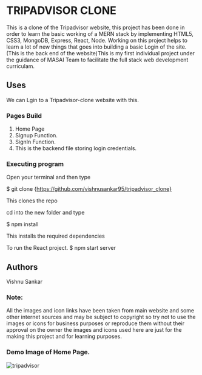 # TRIPADVISOR CLONE

This is a clone of the Tripadvisor website, this project has been done in order to learn the basic working of a MERN stack by implementing HTML5, CSS3, MongoDB, Express, React,
Node. Working on this project helps to learn a lot of new things that goes into building a basic Login of the site. (This is the back end of the website)This is my first 
individual  project under the guidance of MASAI Team to facilitate the full stack web development curriculam.

## Uses
We can Lgin to  a Tripadvisor-clone website with this.

### Pages Build

1. Home Page
2. Signup Function.
3. SignIn Function.
4. This is the backend file storing login credentials.

### Executing program
Open your terminal and then type

$ git clone {https://github.com/vishnusankar95/tripadvisor_clone}

This clones the repo

cd into the new folder and type

$ npm install

This installs the required dependencies

To run the React project.
$ npm start server

## Authors
  Vishnu Sankar

### Note:
All the images and icon links have been taken from main website and some other internet sources and may be subject to copyright so try not to use the images or icons for business purposes or reproduce them without their approval on the owner the images and icons used here are just for the making this project and for learning purposes.

### Demo Image of Home Page.
![tripadvisor](https://user-images.githubusercontent.com/82999551/145678560-f640d927-c3b3-434a-9eb5-772fa0a8df2e.png)
